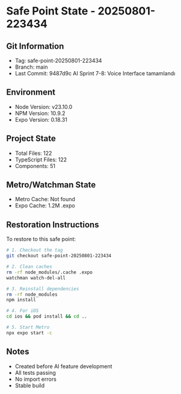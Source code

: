 # Safe Point State - 20250801-223434

## Git Information
- Tag: safe-point-20250801-223434
- Branch: main
- Last Commit: 9487d9c AI Sprint 7-8: Voice Interface tamamlandı

## Environment
- Node Version: v23.10.0
- NPM Version: 10.9.2
- Expo Version: 0.18.31

## Project State
- Total Files:      122
- TypeScript Files:      122
- Components:       51

## Metro/Watchman State
- Metro Cache: Not found
- Expo Cache: 1.2M	.expo

## Restoration Instructions
To restore to this safe point:

```bash
# 1. Checkout the tag
git checkout safe-point-20250801-223434

# 2. Clean caches
rm -rf node_modules/.cache .expo
watchman watch-del-all

# 3. Reinstall dependencies
rm -rf node_modules
npm install

# 4. For iOS
cd ios && pod install && cd ..

# 5. Start Metro
npx expo start -c
```

## Notes
- Created before AI feature development
- All tests passing
- No import errors
- Stable build
